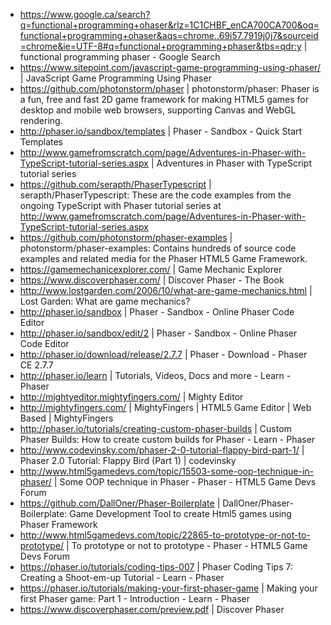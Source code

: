 - https://www.google.ca/search?q=functional+programming+ohaser&rlz=1C1CHBF_enCA700CA700&oq=functional+programming+ohaser&aqs=chrome..69i57.7919j0j7&sourceid=chrome&ie=UTF-8#q=functional+programming+phaser&tbs=qdr:y | functional programming phaser - Google Search
- https://www.sitepoint.com/javascript-game-programming-using-phaser/ | JavaScript Game Programming Using Phaser
- https://github.com/photonstorm/phaser | photonstorm/phaser: Phaser is a fun, free and fast 2D game framework for making HTML5 games for desktop and mobile web browsers, supporting Canvas and WebGL rendering.
- http://phaser.io/sandbox/templates | Phaser - Sandbox - Quick Start Templates
- http://www.gamefromscratch.com/page/Adventures-in-Phaser-with-TypeScript-tutorial-series.aspx | Adventures in Phaser with TypeScript tutorial series
- https://github.com/serapth/PhaserTypescript | serapth/PhaserTypescript: These are the code examples from the ongoing TypeScript with Phaser tutorial series at http://www.gamefromscratch.com/page/Adventures-in-Phaser-with-TypeScript-tutorial-series.aspx
- https://github.com/photonstorm/phaser-examples | photonstorm/phaser-examples: Contains hundreds of source code examples and related media for the Phaser HTML5 Game Framework.
- https://gamemechanicexplorer.com/ | Game Mechanic Explorer
- https://www.discoverphaser.com/ | Discover Phaser - The Book
- http://www.lostgarden.com/2006/10/what-are-game-mechanics.html | Lost Garden: What are game mechanics?
- http://phaser.io/sandbox | Phaser - Sandbox - Online Phaser Code Editor
- http://phaser.io/sandbox/edit/2 | Phaser - Sandbox - Online Phaser Code Editor
- http://phaser.io/download/release/2.7.7 | Phaser - Download - Phaser CE 2.7.7
- http://phaser.io/learn | Tutorials, Videos, Docs and more - Learn - Phaser
- http://mightyeditor.mightyfingers.com/ | Mighty Editor
- http://mightyfingers.com/ | MightyFingers | HTML5 Game Editor | Web Based | MightyFingers
- http://phaser.io/tutorials/creating-custom-phaser-builds | Custom Phaser Builds: How to create custom builds for Phaser - Learn - Phaser
- http://www.codevinsky.com/phaser-2-0-tutorial-flappy-bird-part-1/ | Phaser 2.0 Tutorial: Flappy Bird (Part 1) | codevinsky
- http://www.html5gamedevs.com/topic/15503-some-oop-technique-in-phaser/ | Some OOP technique in Phaser - Phaser - HTML5 Game Devs Forum
- https://github.com/DallOner/Phaser-Boilerplate | DallOner/Phaser-Boilerplate: Game Development Tool to create Html5 games using Phaser Framework
- http://www.html5gamedevs.com/topic/22865-to-prototype-or-not-to-prototype/ | To prototype or not to prototype - Phaser - HTML5 Game Devs Forum
- https://phaser.io/tutorials/coding-tips-007 | Phaser Coding Tips 7: Creating a Shoot-em-up Tutorial - Learn - Phaser
- https://phaser.io/tutorials/making-your-first-phaser-game | Making your first Phaser game: Part 1 - Introduction - Learn - Phaser
- https://www.discoverphaser.com/preview.pdf | Discover Phaser
